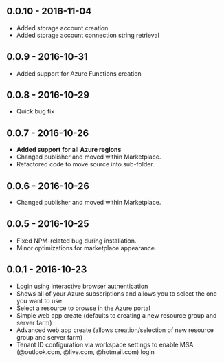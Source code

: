 ## 0.0.10 - 2016-11-04
- Added storage account creation
- Added storage account connection string retrieval

## 0.0.9 - 2016-10-31
- Added support for Azure Functions creation

## 0.0.8 - 2016-10-29
- Quick bug fix  

## 0.0.7 - 2016-10-26
- **Added support for all Azure regions**
- Changed publisher and moved within Marketplace.
- Refactored code to move source into sub-folder.  

## 0.0.6 - 2016-10-26
- Changed publisher and moved within Marketplace. 

## 0.0.5 - 2016-10-25
- Fixed NPM-related bug during installation.
- Minor optimizations for marketplace appearance. 

## 0.0.1 - 2016-10-23
- Login using interactive browser authentication
- Shows all of your Azure subscriptions and allows you to select the one you want to use
- Select a resource to browse in the Azure portal
- Simple web app create (defaults to creating a new resource group and server farm)
- Advanced web app create (allows creation/selection of new resource group and server farm)
- Tenant ID configuration via workspace settings to enable MSA (@outlook.com, @live.com, @hotmail.com) login
